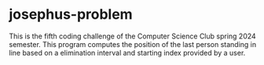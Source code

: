# josephus-problem
This is the fifth coding challenge of the Computer Science Club spring 2024 semester. This program computes the position of the last person standing in line based on a elimination interval and starting index provided by a user. 
